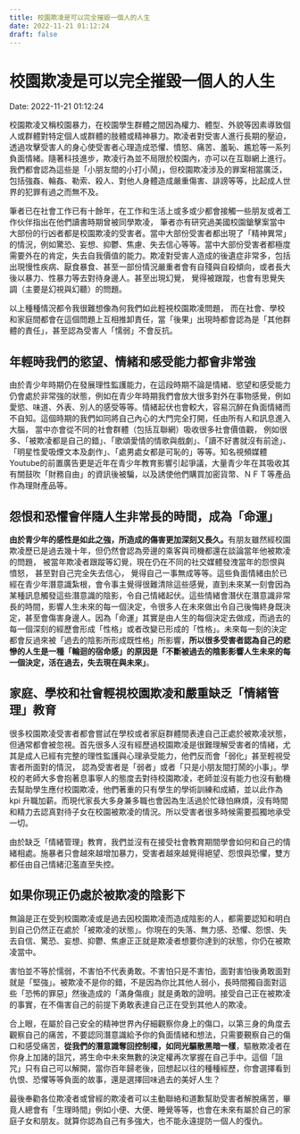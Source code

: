 ```yaml
---
title: 校園欺凌是可以完全摧毀一個人的人生 
date: 2022-11-21 01:12:24 
draft: false
---
```

# 校園欺凌是可以完全摧毀一個人的人生
Date: 2022-11-21 01:12:24

<!-- wp:paragraph -->
<p>校園欺凌又稱校園暴力，在校園學生群體之間因為權力、體型、外貌等因素導致個人或群體對特定個人或群體的肢體或精神暴力。欺凌者對受害人進行長期的壓迫，透過攻擊受害人的身心使受害者心理造成恐懼、憤怒、痛苦、羞恥、尷尬等一系列負面情緒。隨著科技進步，欺凌行為並不局限於校園內，亦可以在互聯網上進行。我們都會認為這些是「小朋友間的小打小鬧」，但校園欺凌涉及的罪案相當廣泛，包括強姦、輪姦、勒索、殺人、對他人身體造成嚴重傷害、誹謗等等，比起成人世界的犯罪有過之而無不及。</p>
<!-- /wp:paragraph -->

<!-- wp:paragraph -->
<p>筆者已在社會工作已有十餘年，在工作和生活上或多或少都會接觸一些朋友或者工作伙伴指出在他們讀書時期曾被同學欺凌， 筆者亦有研究過美國校園鎗擊案當中大部份的行凶者都是校園欺凌的受害者。當中大部份受害者都出現了「精神異常」的情況，例如驚恐、妄想、抑鬱、焦慮、失去信心等等。當中大部份受害者都極度需要外在的肯定，失去自我價值的能力。欺凌對受害人造成的後遺症非常多，包括出現慢性疾病、厭食暴食、甚至一部份情況嚴重者會有自殘與自殺傾向，或者長大後以暴力、性暴力等去對待身邊人。甚至出現幻覺， 覺得被跟蹤，也會有思覺失調（主要是幻視與幻聽）的問題。</p>
<!-- /wp:paragraph -->

<!-- wp:paragraph -->
<p>以上種種情況都令我很難想像為何我們如此輕視校園欺凌問題， 而在社會、學校和家庭間都會在這個問題上互相推卸責任，當「後果」出現時都會認為是「其他群體的責任」，甚至認為受害人「懦弱」不會反抗。</p>
<!-- /wp:paragraph -->

<!-- wp:heading -->
<h2 class="wp-block-heading">年輕時我們的慾望、情緒和感受能力都會非常強</h2>
<!-- /wp:heading -->

<!-- wp:paragraph -->
<p>由於青少年時期仍在發展理性監護能力，在這段時期不論是情緒、慾望和感受能力仍會處於非常強的狀態，例如在青少年時期我們會放大很多對外在事物感覺，例如愛慾、味道、外表、別人的感受等等。情緒起伏也會較大，容易沉醉在負面情緒而不自知。這個時期的我們如同將自己內心的大門完全打開，任由所有人和訊息進入大腦， 當中亦會從不同的社會群體（包括互聯網）吸收很多社會價值觀， 例如很多、「被欺凌都是自己的錯」、「歌頌愛情的情歌與戲劇」、「讀不好書就沒有前途」、「明星性愛吸煙文本及劇作」、「處男處女都是可恥的」等等。知名視頻媒體Youtube的前置廣告更是近年在青少年教育影響引起爭議，大量青少年在其吸收其有關鼓吹「財務自由」的資訊後被騙，以及誘使他們購買加密貨幣、ＮＦＴ等產品作為理財產品等。</p>
<!-- /wp:paragraph -->

<!-- wp:heading -->
<h2 class="wp-block-heading">怨恨和恐懼會伴隨人生非常長的時間，成為「命運」</h2>
<!-- /wp:heading -->

<!-- wp:paragraph -->
<p><strong>由於青少年的感性是如此之強，所造成的傷害更加深刻又長久。</strong>有朋友雖然經校園欺凌歷已是過去幾十年，但仍然會認為旁邊的乘客與司機都還在談論當年他被欺凌的問題， 被當年欺凌者跟蹤等幻覺，現在仍在不同的社交媒體發洩當年的怨恨與憤怒， 甚至對自己完全失去信心， 覺得自己一事無成等等。這些負面情緒由於已經在青少年潛意識紮根，會令事主覺得很難清除這些感覺，直到未來某一刻會因為某種訊息觸發這些潛意識的陰影，令自己情緒起伏。這些情緒會潛伏在潛意識非常長的時間，影響人生未來的每一個決定，令很多人在未來做出令自己後悔終身既決定，甚至會傷害身邊人。因為「命運」其實是由人生的每個決定去做成，而過去的每一個深刻的經歷會形成「性格」或者改變已形成的「性格」。未來每一刻的決定都會反過來被「過去的陰影所形成既性格」所影響，<strong>所以很多受害者認為自己的悲慘的人生是一種「輪迴的宿命感」的原因是「不斷被過去的陰影影響人生未來的每一個決定，活在過去，失去現在與未來」</strong>。</p>
<!-- /wp:paragraph -->

<!-- wp:heading -->
<h2 class="wp-block-heading">家庭、學校和社會輕視校園欺凌和嚴重缺乏「情緒管理」教育</h2>
<!-- /wp:heading -->

<!-- wp:paragraph -->
<p>很多校園欺凌受害者都會嘗試在學校或者家庭群體間表達自己正處於被欺凌狀態，但通常都會被忽視。首先很多人沒有經歷過校園欺凌是很難理解受害者的情緒，尤其是成人已經有完整的理性監護與心理承受能力，他們反而會「弱化」甚至輕視受害者所面對的情況， 認為受害者是「弱者」或者「只是小朋友間打鬧的小事」。學校的老師大多會抱著息事寧人的態度去對待校園欺凌，老師並沒有能力也沒有動機去幫助學生應付校園欺凌，他們著重的只有學生的學術訓練和成績，並以此作為kpi 升職加薪。而現代家長大多身兼多職也會因為生活過於忙碌怕麻煩，沒有時間和精力去認真對待子女在校園被欺凌的情況。所以受害者很多時候需要孤獨地承受一切。</p>
<!-- /wp:paragraph -->

<!-- wp:paragraph -->
<p>由於缺乏「情緒管理」教育，我們並沒有在接受社會教育期間學會如何和自己的情緒相處。施暴者只會越來越增加暴力，受害者越來越覺得絕望、怨恨與恐懼，雙方都任由自己情緒氾濫直至失控。</p>
<!-- /wp:paragraph -->

<!-- wp:heading -->
<h2 class="wp-block-heading">如果你現正仍處於被欺凌的陰影下</h2>
<!-- /wp:heading -->

<!-- wp:paragraph -->
<p>無論是正在受到校園欺凌或是過去因校園欺凌而造成陰影的人，都需要認知和明白到自己仍然正在處於「被欺凌的狀態」。你現在的失落、無力感、恐懼、怨恨、失去自信、驚恐、妄想、抑鬱、焦慮正正就是欺凌者想要你達到的狀態，你仍在被欺凌當中。</p>
<!-- /wp:paragraph -->

<!-- wp:paragraph -->
<p>害怕並不等於懦弱，不害怕不代表勇敢。不害怕只是不害怕，面對害怕後勇敢面對就是「堅強」。被欺凌不是你的錯，不是因為你比其他人弱小，長時間獨自面對這些「恐怖的罪惡」然後造成的「滿身傷痕」就是勇敢的證明。接受自己正在被欺凌的事實，在不傷害自己的前提下勇敢表達自己正在受到其他人的欺凌。</p>
<!-- /wp:paragraph -->

<!-- wp:paragraph -->
<p>合上眼，在屬於自己安全的精神世界內仔細觀察你身上的傷口，以第三身的角度去觀察自己的痛苦，不要認同潛意識給予你的負面情緒和想法，只需要覲察自己的傷口和感受痛苦，<strong>從我們的潛意識奪回控制權，如同光驅散黑暗一樣</strong>，驅散欺凌者在你身上加諸的詛咒，將生命中未來無數的決定權再次掌握在自己手中。這個「詛咒」只有自己可以解開，當你百年歸老後，回想起以往的種種經歷，你會選擇看到仇恨、恐懼等等負面的故事，還是選擇回味過去的美好人生？</p>
<!-- /wp:paragraph -->

<!-- wp:paragraph -->
<p>最後奉勸各位欺凌者或曾經的欺凌者可以主動聯絡和道歉幫助受害者解脫痛苦，畢竟人總會有「生理時間」例如小便、大便、睡覺等等，也會在未來有屬於自己的家庭子女和朋友。就算你認為自己有多強大，也不能永遠提防一個人的復仇。</p>
<!-- /wp:paragraph -->

